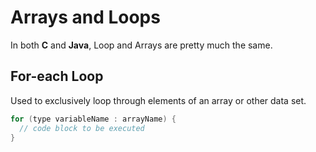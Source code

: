 # Arrays and Loops

In both **C** and **Java**, Loop and Arrays are pretty much the same.

## For-each Loop
Used to exclusively loop through elements of an array or other data set.
```java
for (type variableName : arrayName) {
  // code block to be executed
}
```

